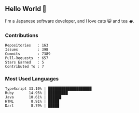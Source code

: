 ## Hello World 👋

I'm a Japanese software developer, and I love cats 😺 and tea 🫖.

### Contributions

    Repositories   : 163
    Issues         : 398
    Commits        : 7389
    Pull-Requests  : 657
    Stars Earned   : 5
    Contributed To : 7

### Most Used Languages

    TypeScript 33.10% | ████████████████████
    Ruby       14.95% | █████████
    Java       10.61% | ██████
    HTML        8.91% | █████
    Dart        8.79% | █████
